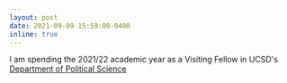 ```yaml
---
layout: post
date: 2021-09-09 15:59:00-0400
inline: true
---
```


I am spending the 2021/22 academic year as a Visiting Fellow in UCSD's [Department of Political Science](https://polisci.ucsd.edu/)
